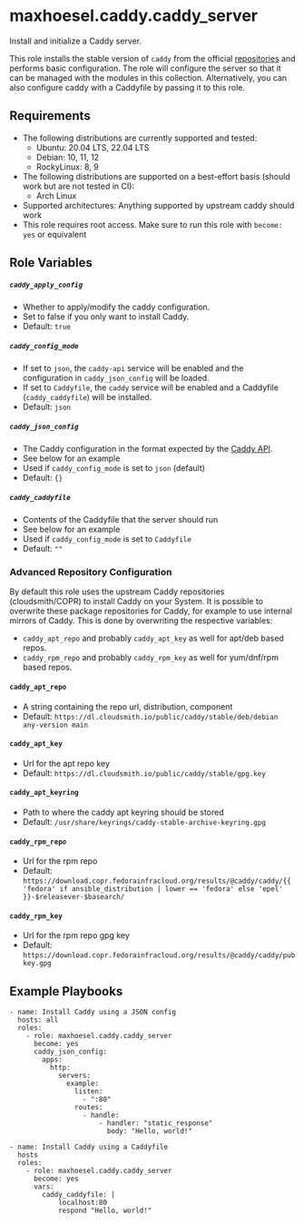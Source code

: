 # maxhoesel.caddy.caddy_server

Install and initialize a Caddy server.

This role installs the stable version of `caddy` from the official [repositories](https://caddyserver.com/docs/install) and performs basic configuration.
The role will configure the server so that it can be managed with the modules in this collection.
Alternatively, you can also configure caddy with a Caddyfile by passing it to this role.

## Requirements

- The following distributions are currently supported and tested:
  - Ubuntu: 20.04 LTS, 22.04 LTS
  - Debian: 10, 11, 12
  - RockyLinux: 8, 9
- The following distributions are supported on a best-effort basis (should work but are not tested in CI):
  - Arch Linux
- Supported architectures: Anything supported by upstream caddy should work
- This role requires root access. Make sure to run this role with `become: yes` or equivalent

## Role Variables

##### `caddy_apply_config`
- Whether to apply/modify the caddy configuration.
- Set to false if you only want to install Caddy.
- Default: `true`

##### `caddy_config_mode`
- If set to `json`, the `caddy-api` service will be enabled and the configuration in `caddy_json_config` will be loaded.
- If set to `Caddyfile`, the `caddy` service will be enabled and a Caddyfile (`caddy_caddyfile`) will be installed.
- Default: `json`

##### `caddy_json_config`
- The Caddy configuration in the format expected by the [Caddy API](https://caddyserver.com/docs/json/).
- See below for an example
- Used if `caddy_config_mode` is set to `json` (default)
- Default: `{}`

##### `caddy_caddyfile`
- Contents of the Caddyfile that the server should run
- See below for an example
- Used if `caddy_config_mode` is set to `Caddyfile`
- Default: `""`


### Advanced Repository Configuration

By default this role uses the upstream Caddy repositories (cloudsmith/COPR) to install Caddy on your System.
It is possible to overwrite these package repositories for Caddy, for example to use internal mirrors of Caddy.
This is done by overwriting the respective variables:
- `caddy_apt_repo` and probably `caddy_apt_key` as well for apt/deb based repos.
- `caddy_rpm_repo` and probably `caddy_rpm_key` as well for yum/dnf/rpm based repos.

#### `caddy_apt_repo`
- A string containing the repo url, distribution, component
- Default: `https://dl.cloudsmith.io/public/caddy/stable/deb/debian any-version main`

#### `caddy_apt_key`
- Url for the apt repo key
- Default: `https://dl.cloudsmith.io/public/caddy/stable/gpg.key`

#### `caddy_apt_keyring`
- Path to where the caddy apt keyring should be stored
- Default: `/usr/share/keyrings/caddy-stable-archive-keyring.gpg`

#### `caddy_rpm_repo`
- Url for the rpm repo
- Default: `https://download.copr.fedorainfracloud.org/results/@caddy/caddy/{{ 'fedora' if ansible_distribution | lower == 'fedora'
  else 'epel' }}-$releasever-$basearch/`

#### `caddy_rpm_key`
- Url for the rpm repo gpg key
- Default: `https://download.copr.fedorainfracloud.org/results/@caddy/caddy/pubkey.gpg`


## Example Playbooks

```
- name: Install Caddy using a JSON config
  hosts: all
  roles:
    - role: maxhoesel.caddy.caddy_server
      become: yes
      caddy_json_config:
        apps:
          http:
            servers:
              example:
                listen:
                  - ":80"
                routes:
                  - handle:
                      - handler: "static_response"
                        body: "Hello, world!"

- name: Install Caddy using a Caddyfile
  hosts
  roles:
    - role: maxhoesel.caddy.caddy_server
      become: yes
      vars:
        caddy_caddyfile: |
            localhost:80
            respond "Hello, world!"

```

